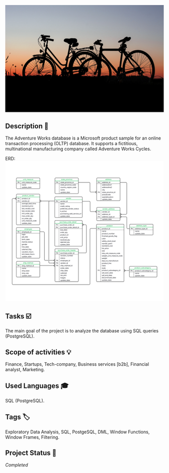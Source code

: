 ![aw](aw.jpg)

## Description :key:
The Adventure Works database is a Microsoft product sample for an online transaction processing (OLTP) database. It supports a fictitious, multinational manufacturing company called Adventure Works Cycles. 

ERD:
![AW](aw_erd.png)

## Tasks :ballot_box_with_check:
The main goal of the project is to analyze the database using SQL queries (PostgreSQL).

## Scope of activities :bulb:
Finance, Startups, Tech-company, Business services [b2b], Financial analyst, Marketing.


## Used Languages :mortar_board:
SQL (PostgreSQL).


## Tags :label:
Exploratory Data Analysis, SQL, PostgeSQL, DML, Window Functions, Window Frames, Filtering.


## Project Status :black_square_button:
_Completed_ 
